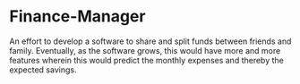 # Finance-Manager
An effort to develop a software to share and split funds between friends and family. Eventually, as the software grows, this would have more and more features wherein this would predict the monthly expenses and thereby the expected savings.
